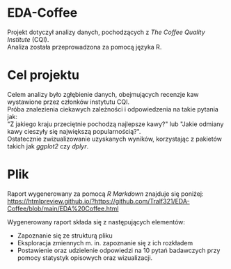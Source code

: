 # EDA-Coffee  
Projekt dotyczył analizy danych, pochodzących z *The Coffee Quality Institute* (CQI).  
Analiza została przeprowadzona za pomocą języka R.  

# Cel projektu  
Celem analizy było zgłębienie danych, obejmujących recenzje kaw wystawione przez członków instytutu CQI.  
Próba znalezienia ciekawych zależności i odpowiedzenia na takie pytania jak:   
"Z jakiego kraju przeciętnie pochodzą najlepsze kawy?" lub "Jakie odmiany kawy cieszyły się największą popularnością?".  
Ostatecznie zwizualizowanie uzyskanych wyników, korzystając z pakietów takich jak *ggplot2* czy *dplyr*.

# Plik
Raport wygenerowany za pomocą *R Markdown* znajduje się poniżej:  
https://htmlpreview.github.io/?https://github.com/Tralf321/EDA-Coffee/blob/main/EDA%20Coffee.html

Wygenerowany raport składa się z następujących elementów:
- Zapoznanie się ze strukturą pliku
- Eksploracja zmiennych m. in. zapoznanie się z ich rozkładem
- Postawienie oraz udzielenie odpowiedzi na 10 pytań badawczych przy pomocy statystyk opisowych oraz wizualizacji.

